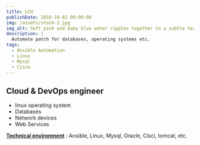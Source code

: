 ```yaml
---
title: LCH
publishDate: 2019-10-02 00:00:00
img: /assets/stock-2.jpg
img_alt: Soft pink and baby blue water ripples together in a subtle texture.
description: |
  Automate patch for databases, operating systems etc. 
tags:
  - Ansible Automation
  - Linux
  - Mysql
  - Cisco
---
```


## Cloud & DevOps engineer

- linux operating system
- Databases
- Network devices
- Web Services

<ins>**Technical environment**</ins> : Ansible, Linux, Mysql, Oracle, Cisci, tomcat, etc.